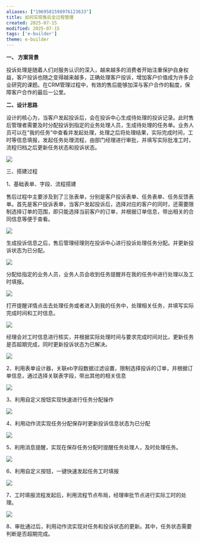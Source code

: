 ```yaml
---
aliases: ["1969581598976123633"]
title: 如何实现售后全过程管理
created: 2025-07-15
modified: 2025-07-15
tags: ['e-builder']
theme: e-builder
---
```


**一、 方案背景**

投诉处理是随着人们对服务认识的深入，越来越多的消费者开始注重保护自身权益，客户投诉也随之变得越来越多，正确处理客户投诉，增加客户价值成为许多企业研究的课题。在CRM管理过程中，有效的售后能够加深与客户合作的黏度，保障客户合作的最后一公里。

**二、设计思路**

设计的核心为，当客户发起投诉后，会在投诉中心生成待处理的投诉记录。此时售后管理者需要及时分配投诉到指定的业务处理人员，生成待处理的任务单。业务人员可以在“我的任务”中查看并发起处理，处理之后将处理结果，实际完成时间，工时等信息填报，发起任务处理流程，由部门经理进行审批，并填写实际批准工时，流程归档之后更新任务状态和投诉状态。

![](https://myhelpdoc.oss-cn-heyuan.aliyuncs.com/mdimages/55c6b94911df4737ecde0fdb6518ae0b.jpg)

三、搭建过程

1、基础表单、字段、流程搭建

售后过程中主要涉及到了三张表单，分别是客户投诉表单、任务表单、任务反馈表单。首先是客户投诉表单，当客户发起投诉后，选择对应的客户的同时，还需要限制选择订单的范围，即只能选择当前客户的订单，并根据订单信息，带出相关的合同信息等便于查看。

![](https://myhelpdoc.oss-cn-heyuan.aliyuncs.com/mdimages/11592e48f9511f9c5558bc0e970a2a65.jpg)

生成投诉信息之后，售后管理经理则在投诉中心进行投诉处理任务分配。并更新投诉状态为已分配。

![](https://myhelpdoc.oss-cn-heyuan.aliyuncs.com/mdimages/b90962dff987edf2bd2ebd067f5f5ad5.jpg)

分配给指定的业务人员，业务人员会收到任务提醒并在我的任务中进行处理以及工时填报。

![](https://myhelpdoc.oss-cn-heyuan.aliyuncs.com/mdimages/6b0c0bed1a49cd21d0b95a4cd39f8b82.jpg)

打开提醒详情点击去处理任务或者进入到我的任务中，处理相关任务，并填写实际完成时间和工时信息。

![](https://myhelpdoc.oss-cn-heyuan.aliyuncs.com/mdimages/33a900a29dde204287388e896b27aa8a.jpg)

经理会对工时信息进行核实，并根据实际处理时间与要求完成时间对比，更新任务是否超期完成，同时更新投诉状态为已解决。

![](https://myhelpdoc.oss-cn-heyuan.aliyuncs.com/mdimages/08f779a17702f74e405060dd05e001ec.jpg)

2、利用表单设计器，关联eb字段数据过滤设置，限制选择投诉的订单，并根据订单信息，通过选择关联表字段，带出其他的相关信息

![](https://myhelpdoc.oss-cn-heyuan.aliyuncs.com/mdimages/96b6c9744b5d57ac2e257289c0e38536.jpg)

3、利用自定义按钮实现快速进行任务分配操作

![](https://myhelpdoc.oss-cn-heyuan.aliyuncs.com/mdimages/65cd9feae25301b997ac458bb4be649a.jpg)

4、利用动作流实现任务分配保存时更新投诉信息状态为已分配

![](https://myhelpdoc.oss-cn-heyuan.aliyuncs.com/mdimages/4fd2b87135e0c59629850f1042312ca9.jpg)

5、利用消息提醒，实现在保存任务分配时提醒任务处理人，及时处理任务。

![](https://myhelpdoc.oss-cn-heyuan.aliyuncs.com/mdimages/8881e377969f8fa660a94b1d0a3bd55a.jpg)

6、利用自定义按钮，一键快速发起任务工时填报

![](https://myhelpdoc.oss-cn-heyuan.aliyuncs.com/mdimages/20c915dcde6dc4a6eef72142360a6ca2.jpg)

7、工时填报流程发起后，利用流程节点布局，经理审批节点进行实际工时的处理。

![](https://myhelpdoc.oss-cn-heyuan.aliyuncs.com/mdimages/52f87a7dce609826b1da8b8bbcf66f48.jpg)

8、审批通过后，利用动作流实现对任务和投诉状态的更新。其中，任务状态需要判断是否超期完成。

